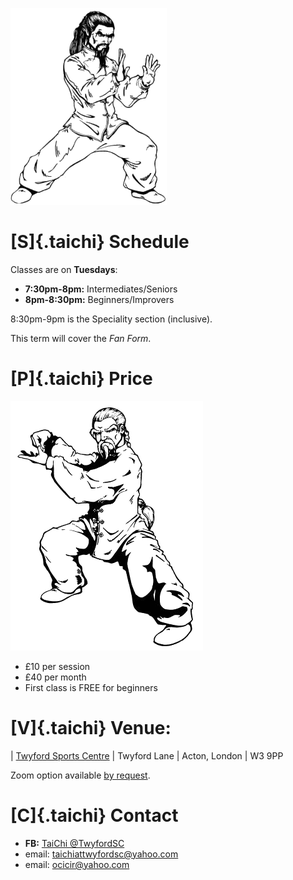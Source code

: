 

![](img/taichi-practitioner.png)

# [S]{.taichi} Schedule 

Classes are on **Tuesdays**:

* **7:30pm-8pm:** Intermediates/Seniors
* **8pm-8:30pm:** Beginners/Improvers

8:30pm-9pm is the Speciality section (inclusive). 

This term will cover the *Fan Form*.

# [P]{.taichi} Price 

![](img/paytheman.png)

* £10 per session
* £40 per month
* First class is FREE for beginners

# [V]{.taichi} Venue: 

| [Twyford Sports Centre](https://www.openstreetmap.org/node/287912592)
| Twyford Lane
| Acton, London
| W3 9PP 

Zoom option available [by request](mailto:taichiattwyfordsc@yahoo.com).

# [C]{.taichi} Contact

* **FB:** [TaiChi @TwyfordSC](https://www.facebook.com/groups/419314689786991/) 
* email: <taichiattwyfordsc@yahoo.com>
* email: <ocicir@yahoo.com>
